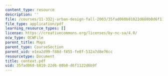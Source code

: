 ```yaml
---
content_type: resource
description: ''
file: /courses/11-332j-urban-design-fall-2003/35fad060b81022d680b0d6f1122d6b9f_context.pdf
file_type: application/pdf
learning_resource_types: []
license: https://creativecommons.org/licenses/by-nc-sa/4.0/
ocw_type: OCWFile
parent_title: Maps
parent_type: CourseSection
parent_uid: e1ea2d99-f88d-f855-fe8f-532a7d8e76cc
resourcetype: Document
title: context.pdf
uid: 35fad060-b810-22d6-80b0-d6f1122d6b9f
---
```

